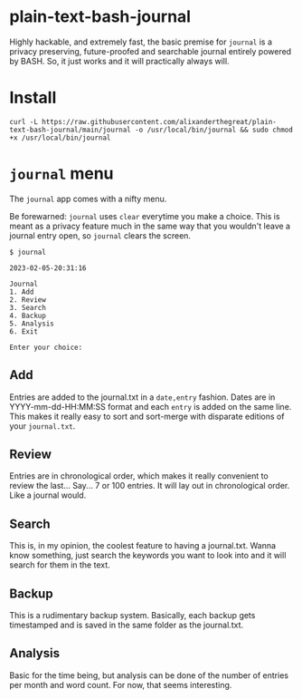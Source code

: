 # plain-text-bash-journal

Highly hackable, and extremely fast, the basic premise for `journal` is a privacy preserving, future-proofed and searchable journal entirely powered by BASH. So, it just works and it will practically always will.

# Install
```
curl -L https://raw.githubusercontent.com/alixanderthegreat/plain-text-bash-journal/main/journal -o /usr/local/bin/journal && sudo chmod +x /usr/local/bin/journal
```

# `journal` menu

The `journal` app comes with a nifty menu. 

Be forewarned: `journal` uses `clear` everytime you make a choice. This is meant as a privacy feature much in the same way that you wouldn't leave a journal entry open, so `journal` clears the screen. 

```
$ journal

2023-02-05-20:31:16

Journal
1. Add
2. Review
3. Search
4. Backup
5. Analysis
6. Exit

Enter your choice:
```

## Add
Entries are added to the journal.txt in a `date,entry` fashion. Dates are in YYYY-mm-dd-HH:MM:SS format and each `entry` is added on the same line. This makes it really easy to sort and sort-merge with disparate editions of your `journal.txt`.

## Review 
Entries are in chronological order, which makes it really convenient to review the last... Say... 7 or 100 entries. It will lay out in chronological order. Like a journal would. 

## Search
This is, in my opinion, the coolest feature to having a journal.txt. Wanna know something, just search the keywords you want to look into and it will search for them in the text.

## Backup
This is a rudimentary backup system. Basically, each backup gets timestamped and is saved in the same folder as the journal.txt. 

## Analysis
Basic for the time being, but analysis can be done of the number of entries per month and word count. For now, that seems interesting.

